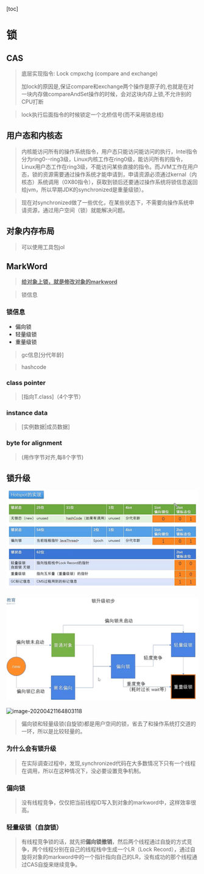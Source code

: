 [toc]

# **锁**

## CAS

> 底层实现指令: Lock cmpxchg 	(compare and exchange)
>
> 加lock的原因是,保证compare和exchange两个操作是原子的,也就是在对一块内存做compareAndSet操作的时候，会对这块内存上锁,不允许别的CPU打断

> lock执行后面指令的时候锁定一个北桥信号(而不采用锁总线)

## 用户态和内核态

> 内核能访问所有的操作系统指令，用户态只能访问能访问的执行，Intel指令分为ring0--ring3级，Linux内核工作在ring0级，能访问所有的指令，Linux用户态工作在ring3级，不能访问某些直接的指令。而JVM工作在用户态，锁的资源需要通过操作系统才能申请到，申请资源必须通过kernal（内核态）系统调用（0X80指令），获取到锁后还要通过操作系统将锁信息返回给jvm，所以早期JDK的synchronized是重量级锁）。

> 现在对synchronized做了一些优化，在某些状态下，不需要向操作系统申请资源，通过用户空间（锁）就能解决问题。

## 对象内存布局

> 可以使用工具包jol

## MarkWord

> <u>**给对象上锁，就是修改对象的markword**</u>

> 锁信息

### **锁信息**

* 偏向锁
* 轻量级锁
* 重量级锁

> gc信息[分代年龄]

> hashcode

### class pointer

> [指向T.class]（4个字节）

### instance data

> [实例数据|成员数据]

### byte for alignment

> (用作字节对齐,每8个字节)

##   锁升级

<img src=".\image\Hotspot_MarkWord.png" alt="image-20200421162649398" style="zoom:200%;" />

### <img src=".\image\锁升级.png" alt="image-20200421162649398" style="zoom:200%;" />



![image-20200421164803118](C:\Users\53022\Desktop\笔记\JVM\image\升级步骤.png)

> 偏向锁和轻量级锁(自旋锁)都是用户空间的锁，省去了和操作系统打交道的一环，所以是比较轻量的。

### **为什么会有锁升级**

> 在实际调查过程中，发现,synchronized代码在大多数情况下只有一个线程在调用，所以在这种情况下，没必要设置竞争机制。

### 偏向锁

> 没有线程竞争，仅仅把当前线程ID写入到对象的markword中，这样效率很高。

### 轻量级锁（自旋锁）

> 有线程竞争锁的话，就先把**偏向锁撤销**，然后两个线程通过自旋的方式竞争，两个线程分别在自己的线程栈中生成一个LR（Lock Record），通过自旋将对象的markword中的一个指针指向自己的LR，没有成功的那个线程通过CAS自旋来继续竞争。